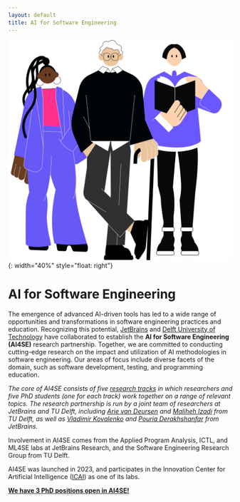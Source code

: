 ```yaml
---
layout: default
title: AI for Software Engineering
---
```


![](/img/ai4se-people.svg){: width="40%" style="float: right"}

# AI for Software Engineering

The emergence of advanced AI-driven tools has led to a wide range of opportunities and transformations in software engineering practices and education. Recognizing this potential, [JetBrains] and [Delft University of Technology][tudelft] have collaborated to establish the **AI for Software Engineering (AI4SE)** research partnership. Together, we are committed to conducting cutting-edge research on the impact and utilization of AI methodologies in software engineering. Our areas of focus include diverse facets of the domain, such as software development, testing, and programming education.

_The core of AI4SE consists of five [research tracks](tracks) in which researchers and five PhD students (one for each track) work together on a range of relevant topics.
The research partnership is run by a joint team of researchers at JetBrains and TU Delft, including 
[Arie van Deursen][avandeursen] and [Maliheh Izadi][maliheh] from TU Delft,
as well as [Vladimir Kovalenko][vladimir] and [Pouria Derakhshanfar][pouria] from JetBrains._

Involvement in AI4SE comes from the Applied Program Analysis, ICTL, and ML4SE labs at JetBrains Research, and the
Software Engineering Research Group from TU Delft.


AI4SE was launched in 2023, and participates in the Innovation Center for Artificial Intelligence ([ICAI]) as one of its labs. 

**[We have 3 PhD positions open in AI4SE!](https://www.tudelft.nl/over-tu-delft/werken-bij-tu-delft/vacatures?searchCriteria[0][key]=keywords&searchCriteria[0][values][]=ai4se&searchCriteria[1][key]=Resultsperpage&searchCriteria[1][values][]=10)** 


[icai]: https://icai.ai/
[tudelft]: https://tudelft.nl
[jetbrains]: https://jetbrains.com
[avandeursen]: https://avandeursen.com/about
[maliheh]: https://malihehizadi.github.io/PersonalWebsite/
[vladimir]: https://vovak.me/about/
[pouria]: https://pouria-d.me/

